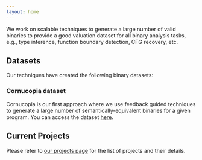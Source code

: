 ```yaml
---
layout: home
---
```


We work on scalable techniques to generate a large number of valid binaries to provide a good 
valuation dataset for all binary analysis tasks, e.g., type inference, function boundary detection, CFG recovery, etc.


## Datasets

Our techniques have created the following binary datasets:

### Cornucopia dataset
Cornucopia is our first approach where we use feedback guided techniques to generate a large number of semantically-equivalent binaries for a given program.
You can access the dataset [here](./projects/cornucopia).

## Current Projects

Please refer to [our projects page](./projects/) for the list of projects and their details.
